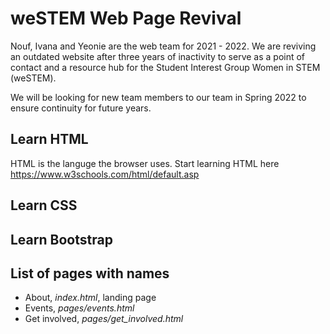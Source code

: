 # weSTEM Web Page Revival 
Nouf, Ivana and Yeonie are the web team for 2021 - 2022. We are reviving an outdated website after three years of inactivity to serve as a point of contact and a resource hub for the Student Interest Group Women in STEM (weSTEM).

We will be looking for new team members to our team in Spring 2022 to ensure continuity for future years.   

## Learn HTML

HTML is the languge the browser uses. Start learning HTML here
https://www.w3schools.com/html/default.asp 

## Learn CSS

## Learn Bootstrap

## List of pages with names
* About, *index.html*, landing page
* Events, *pages/events.html* 
* Get involved,  *pages/get_involved.html* 

